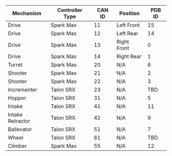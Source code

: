 | Mechanism        | Controller Type | CAN ID | Position    | PDB ID |
| ---------------- | --------------- | ------ | ----------- | ------ |
| Drive            | Spark Max       | 11     | Left Front  | 15     |
| Drive            | Spark Max       | 12     | Left Rear   | 14     |
| Drive            | Spark Max       | 13     | Right Front | 0      |
| Drive            | Spark Max       | 14     | Right Rear  | 1      |
| Turret           | Spark Max       | 20     | N/A         | 6      |
| Shooter          | Spark Max       | 21     | N/A         | 2      |
| Shooter          | Spark Max       | 22     | N/A         | 3      |
| Incrementer      | Talon SRX       | 23     | N/A         | TBD    |
| Hopper           | Talon SRX       | 31     | N/A         | 5      |
| Intake           | Talon SRX       | 41     | N/A         | 11     |
| Intake Retractor | Talon SRX       | 42     | N/A         | 9      |
| Ballevator       | Talon SRX       | 51     | N/A         | 7      |
| Wheel            | Talon SRX       | 61     | N/A         | TBD    |
| Climber          | Spark Max       | 55  | N/A         | 12     |